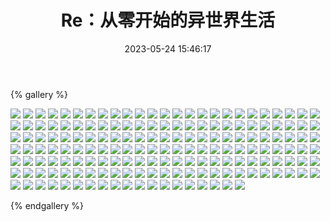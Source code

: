 ﻿---
title: Re：从零开始的异世界生活
date: 2023-05-24 15:46:17
comments: false
---

{% gallery %}

![](https://fastly.jsdelivr.net/gh/1405720461/images@master/Rem/1.avif)
![](https://fastly.jsdelivr.net/gh/1405720461/images@master/Rem/2.avif)
![](https://fastly.jsdelivr.net/gh/1405720461/images@master/Rem/3.avif)
![](https://fastly.jsdelivr.net/gh/1405720461/images@master/Rem/4.avif)
![](https://fastly.jsdelivr.net/gh/1405720461/images@master/Rem/5.avif)
![](https://fastly.jsdelivr.net/gh/1405720461/images@master/Rem/6.avif)
![](https://fastly.jsdelivr.net/gh/1405720461/images@master/Rem/7.avif)
![](https://fastly.jsdelivr.net/gh/1405720461/images@master/Rem/8.avif)
![](https://fastly.jsdelivr.net/gh/1405720461/images@master/Rem/9.avif)
![](https://fastly.jsdelivr.net/gh/1405720461/images@master/Rem/10.avif)
![](https://fastly.jsdelivr.net/gh/1405720461/images@master/Rem/11.avif)
![](https://fastly.jsdelivr.net/gh/1405720461/images@master/Rem/12.avif)
![](https://fastly.jsdelivr.net/gh/1405720461/images@master/Rem/13.avif)
![](https://fastly.jsdelivr.net/gh/1405720461/images@master/Rem/14.avif)
![](https://fastly.jsdelivr.net/gh/1405720461/images@master/Rem/15.avif)
![](https://fastly.jsdelivr.net/gh/1405720461/images@master/Rem/16.avif)
![](https://fastly.jsdelivr.net/gh/1405720461/images@master/Rem/17.avif)
![](https://fastly.jsdelivr.net/gh/1405720461/images@master/Rem/18.avif)
![](https://fastly.jsdelivr.net/gh/1405720461/images@master/Rem/19.avif)
![](https://fastly.jsdelivr.net/gh/1405720461/images@master/Rem/20.avif)
![](https://fastly.jsdelivr.net/gh/1405720461/images@master/Rem/21.avif)
![](https://fastly.jsdelivr.net/gh/1405720461/images@master/Rem/22.avif)
![](https://fastly.jsdelivr.net/gh/1405720461/images@master/Rem/23.avif)
![](https://fastly.jsdelivr.net/gh/1405720461/images@master/Rem/24.avif)
![](https://fastly.jsdelivr.net/gh/1405720461/images@master/Rem/25.avif)
![](https://fastly.jsdelivr.net/gh/1405720461/images@master/Rem/26.avif)
![](https://fastly.jsdelivr.net/gh/1405720461/images@master/Rem/27.avif)
![](https://fastly.jsdelivr.net/gh/1405720461/images@master/Rem/28.avif)
![](https://fastly.jsdelivr.net/gh/1405720461/images@master/Rem/29.avif)
![](https://fastly.jsdelivr.net/gh/1405720461/images@master/Rem/30.avif)
![](https://fastly.jsdelivr.net/gh/1405720461/images@master/Rem/31.avif)
![](https://fastly.jsdelivr.net/gh/1405720461/images@master/Rem/32.avif)
![](https://fastly.jsdelivr.net/gh/1405720461/images@master/Rem/33.avif)
![](https://fastly.jsdelivr.net/gh/1405720461/images@master/Rem/34.avif)
![](https://fastly.jsdelivr.net/gh/1405720461/images@master/Rem/35.avif)
![](https://fastly.jsdelivr.net/gh/1405720461/images@master/Rem/36.avif)
![](https://fastly.jsdelivr.net/gh/1405720461/images@master/Rem/37.avif)
![](https://fastly.jsdelivr.net/gh/1405720461/images@master/Rem/38.avif)
![](https://fastly.jsdelivr.net/gh/1405720461/images@master/Rem/39.avif)
![](https://fastly.jsdelivr.net/gh/1405720461/images@master/Rem/40.avif)
![](https://fastly.jsdelivr.net/gh/1405720461/images@master/Rem/41.avif)
![](https://fastly.jsdelivr.net/gh/1405720461/images@master/Rem/42.avif)
![](https://fastly.jsdelivr.net/gh/1405720461/images@master/Rem/43.avif)
![](https://fastly.jsdelivr.net/gh/1405720461/images@master/Rem/44.avif)
![](https://fastly.jsdelivr.net/gh/1405720461/images@master/Rem/45.avif)
![](https://fastly.jsdelivr.net/gh/1405720461/images@master/Rem/46.avif)
![](https://fastly.jsdelivr.net/gh/1405720461/images@master/Rem/47.avif)
![](https://fastly.jsdelivr.net/gh/1405720461/images@master/Rem/48.avif)
![](https://fastly.jsdelivr.net/gh/1405720461/images@master/Rem/49.avif)
![](https://fastly.jsdelivr.net/gh/1405720461/images@master/Rem/50.avif)
![](https://fastly.jsdelivr.net/gh/1405720461/images@master/Rem/51.avif)
![](https://fastly.jsdelivr.net/gh/1405720461/images@master/Rem/52.avif)
![](https://fastly.jsdelivr.net/gh/1405720461/images@master/Rem/53.avif)
![](https://fastly.jsdelivr.net/gh/1405720461/images@master/Rem/54.avif)
![](https://fastly.jsdelivr.net/gh/1405720461/images@master/Rem/55.avif)
![](https://fastly.jsdelivr.net/gh/1405720461/images@master/Rem/56.avif)
![](https://fastly.jsdelivr.net/gh/1405720461/images@master/Rem/57.avif)
![](https://fastly.jsdelivr.net/gh/1405720461/images@master/Rem/58.avif)
![](https://fastly.jsdelivr.net/gh/1405720461/images@master/Rem/59.avif)
![](https://fastly.jsdelivr.net/gh/1405720461/images@master/Rem/60.avif)
![](https://fastly.jsdelivr.net/gh/1405720461/images@master/Rem/61.avif)
![](https://fastly.jsdelivr.net/gh/1405720461/images@master/Rem/62.avif)
![](https://fastly.jsdelivr.net/gh/1405720461/images@master/Rem/63.avif)
![](https://fastly.jsdelivr.net/gh/1405720461/images@master/Rem/64.avif)
![](https://fastly.jsdelivr.net/gh/1405720461/images@master/Rem/65.avif)
![](https://fastly.jsdelivr.net/gh/1405720461/images@master/Rem/66.avif)
![](https://fastly.jsdelivr.net/gh/1405720461/images@master/Rem/67.avif)
![](https://fastly.jsdelivr.net/gh/1405720461/images@master/Rem/68.avif)
![](https://fastly.jsdelivr.net/gh/1405720461/images@master/Rem/69.avif)
![](https://fastly.jsdelivr.net/gh/1405720461/images@master/Rem/70.avif)
![](https://fastly.jsdelivr.net/gh/1405720461/images@master/Rem/71.avif)
![](https://fastly.jsdelivr.net/gh/1405720461/images@master/Rem/72.avif)
![](https://fastly.jsdelivr.net/gh/1405720461/images@master/Rem/73.avif)
![](https://fastly.jsdelivr.net/gh/1405720461/images@master/Rem/74.avif)
![](https://fastly.jsdelivr.net/gh/1405720461/images@master/Rem/75.avif)
![](https://fastly.jsdelivr.net/gh/1405720461/images@master/Rem/76.avif)
![](https://fastly.jsdelivr.net/gh/1405720461/images@master/Rem/77.avif)
![](https://fastly.jsdelivr.net/gh/1405720461/images@master/Rem/78.avif)
![](https://fastly.jsdelivr.net/gh/1405720461/images@master/Rem/79.avif)
![](https://fastly.jsdelivr.net/gh/1405720461/images@master/Rem/80.avif)
![](https://fastly.jsdelivr.net/gh/1405720461/images@master/Rem/81.avif)
![](https://fastly.jsdelivr.net/gh/1405720461/images@master/Rem/82.avif)
![](https://fastly.jsdelivr.net/gh/1405720461/images@master/Rem/83.avif)
![](https://fastly.jsdelivr.net/gh/1405720461/images@master/Rem/84.avif)
![](https://fastly.jsdelivr.net/gh/1405720461/images@master/Rem/85.avif)
![](https://fastly.jsdelivr.net/gh/1405720461/images@master/Rem/86.avif)
![](https://fastly.jsdelivr.net/gh/1405720461/images@master/Rem/87.avif)
![](https://fastly.jsdelivr.net/gh/1405720461/images@master/Rem/88.avif)
![](https://fastly.jsdelivr.net/gh/1405720461/images@master/Rem/89.avif)
![](https://fastly.jsdelivr.net/gh/1405720461/images@master/Rem/90.avif)
![](https://fastly.jsdelivr.net/gh/1405720461/images@master/Rem/91.avif)
![](https://fastly.jsdelivr.net/gh/1405720461/images@master/Rem/92.avif)
![](https://fastly.jsdelivr.net/gh/1405720461/images@master/Rem/93.avif)
![](https://fastly.jsdelivr.net/gh/1405720461/images@master/Rem/94.avif)
![](https://fastly.jsdelivr.net/gh/1405720461/images@master/Rem/95.avif)
![](https://fastly.jsdelivr.net/gh/1405720461/images@master/Rem/96.avif)
![](https://fastly.jsdelivr.net/gh/1405720461/images@master/Rem/97.avif)
![](https://fastly.jsdelivr.net/gh/1405720461/images@master/Rem/98.avif)
![](https://fastly.jsdelivr.net/gh/1405720461/images@master/Rem/99.avif)
![](https://fastly.jsdelivr.net/gh/1405720461/images@master/Rem/100.avif)
![](https://fastly.jsdelivr.net/gh/1405720461/images@master/Rem/101.avif)
![](https://fastly.jsdelivr.net/gh/1405720461/images@master/Rem/102.avif)
![](https://fastly.jsdelivr.net/gh/1405720461/images@master/Rem/103.avif)
![](https://fastly.jsdelivr.net/gh/1405720461/images@master/Rem/104.avif)
![](https://fastly.jsdelivr.net/gh/1405720461/images@master/Rem/105.avif)
![](https://fastly.jsdelivr.net/gh/1405720461/images@master/Rem/106.avif)
![](https://fastly.jsdelivr.net/gh/1405720461/images@master/Rem/107.avif)
![](https://fastly.jsdelivr.net/gh/1405720461/images@master/Rem/108.avif)
![](https://fastly.jsdelivr.net/gh/1405720461/images@master/Rem/109.avif)
![](https://fastly.jsdelivr.net/gh/1405720461/images@master/Rem/110.avif)
![](https://fastly.jsdelivr.net/gh/1405720461/images@master/Rem/111.avif)
![](https://fastly.jsdelivr.net/gh/1405720461/images@master/Rem/112.avif)
![](https://fastly.jsdelivr.net/gh/1405720461/images@master/Rem/113.avif)
![](https://fastly.jsdelivr.net/gh/1405720461/images@master/Rem/114.avif)
![](https://fastly.jsdelivr.net/gh/1405720461/images@master/Rem/115.avif)
![](https://fastly.jsdelivr.net/gh/1405720461/images@master/Rem/116.avif)
![](https://fastly.jsdelivr.net/gh/1405720461/images@master/Rem/117.avif)
![](https://fastly.jsdelivr.net/gh/1405720461/images@master/Rem/118.avif)
![](https://fastly.jsdelivr.net/gh/1405720461/images@master/Rem/119.avif)
![](https://fastly.jsdelivr.net/gh/1405720461/images@master/Rem/120.avif)
![](https://fastly.jsdelivr.net/gh/1405720461/images@master/Rem/121.avif)
![](https://fastly.jsdelivr.net/gh/1405720461/images@master/Rem/122.avif)
![](https://fastly.jsdelivr.net/gh/1405720461/images@master/Rem/123.avif)
![](https://fastly.jsdelivr.net/gh/1405720461/images@master/Rem/124.avif)
![](https://fastly.jsdelivr.net/gh/1405720461/images@master/Rem/125.avif)
![](https://fastly.jsdelivr.net/gh/1405720461/images@master/Rem/126.avif)
![](https://fastly.jsdelivr.net/gh/1405720461/images@master/Rem/127.avif)
![](https://fastly.jsdelivr.net/gh/1405720461/images@master/Rem/128.avif)
![](https://fastly.jsdelivr.net/gh/1405720461/images@master/Rem/129.avif)
![](https://fastly.jsdelivr.net/gh/1405720461/images@master/Rem/130.avif)
![](https://fastly.jsdelivr.net/gh/1405720461/images@master/Rem/131.avif)
![](https://fastly.jsdelivr.net/gh/1405720461/images@master/Rem/132.avif)
![](https://fastly.jsdelivr.net/gh/1405720461/images@master/Rem/133.avif)
![](https://fastly.jsdelivr.net/gh/1405720461/images@master/Rem/134.avif)
![](https://fastly.jsdelivr.net/gh/1405720461/images@master/Rem/135.avif)
![](https://fastly.jsdelivr.net/gh/1405720461/images@master/Rem/136.avif)
![](https://fastly.jsdelivr.net/gh/1405720461/images@master/Rem/137.avif)
![](https://fastly.jsdelivr.net/gh/1405720461/images@master/Rem/138.avif)
![](https://fastly.jsdelivr.net/gh/1405720461/images@master/Rem/139.avif)
![](https://fastly.jsdelivr.net/gh/1405720461/images@master/Rem/140.avif)
![](https://fastly.jsdelivr.net/gh/1405720461/images@master/Rem/141.avif)
![](https://fastly.jsdelivr.net/gh/1405720461/images@master/Rem/142.avif)
![](https://fastly.jsdelivr.net/gh/1405720461/images@master/Rem/143.avif)
![](https://fastly.jsdelivr.net/gh/1405720461/images@master/Rem/144.avif)
![](https://fastly.jsdelivr.net/gh/1405720461/images@master/Rem/145.avif)
![](https://fastly.jsdelivr.net/gh/1405720461/images@master/Rem/146.avif)
![](https://fastly.jsdelivr.net/gh/1405720461/images@master/Rem/147.avif)
![](https://fastly.jsdelivr.net/gh/1405720461/images@master/Rem/148.avif)
![](https://fastly.jsdelivr.net/gh/1405720461/images@master/Rem/149.avif)
![](https://fastly.jsdelivr.net/gh/1405720461/images@master/Rem/150.avif)
![](https://fastly.jsdelivr.net/gh/1405720461/images@master/Rem/151.avif)
![](https://fastly.jsdelivr.net/gh/1405720461/images@master/Rem/152.avif)
![](https://fastly.jsdelivr.net/gh/1405720461/images@master/Rem/153.avif)
![](https://fastly.jsdelivr.net/gh/1405720461/images@master/Rem/154.avif)
![](https://fastly.jsdelivr.net/gh/1405720461/images@master/Rem/155.avif)
![](https://fastly.jsdelivr.net/gh/1405720461/images@master/Rem/156.avif)
![](https://fastly.jsdelivr.net/gh/1405720461/images@master/Rem/157.avif)
![](https://fastly.jsdelivr.net/gh/1405720461/images@master/Rem/158.avif)
![](https://fastly.jsdelivr.net/gh/1405720461/images@master/Rem/159.avif)
![](https://fastly.jsdelivr.net/gh/1405720461/images@master/Rem/160.avif)
![](https://fastly.jsdelivr.net/gh/1405720461/images@master/Rem/161.avif)
![](https://fastly.jsdelivr.net/gh/1405720461/images@master/Rem/162.avif)
![](https://fastly.jsdelivr.net/gh/1405720461/images@master/Rem/163.avif)
![](https://fastly.jsdelivr.net/gh/1405720461/images@master/Rem/164.avif)
![](https://fastly.jsdelivr.net/gh/1405720461/images@master/Rem/165.avif)
![](https://fastly.jsdelivr.net/gh/1405720461/images@master/Rem/166.avif)
![](https://fastly.jsdelivr.net/gh/1405720461/images@master/Rem/167.avif)
![](https://fastly.jsdelivr.net/gh/1405720461/images@master/Rem/168.avif)
![](https://fastly.jsdelivr.net/gh/1405720461/images@master/Rem/169.avif)

{% endgallery %}
